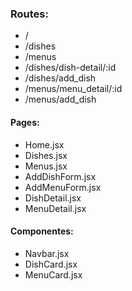 ### Routes: 

- /
- /dishes
- /menus
- /dishes/dish-detail/:id
- /dishes/add_dish
- /menus/menu_detail/:id
- /menus/add_dish

#### Pages:
- Home.jsx
- Dishes.jsx
- Menus.jsx
- AddDishForm.jsx
- AddMenuForm.jsx
- DishDetail.jsx
- MenuDetail.jsx

#### Componentes:
- Navbar.jsx
- DishCard.jsx
- MenuCard.jsx